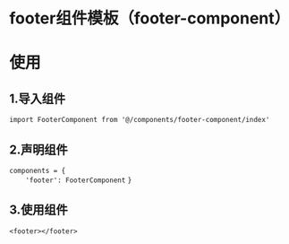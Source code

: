 
# footer组件模板（footer-component）

# 使用
## 1.导入组件
`import FooterComponent from '@/components/footer-component/index'`
## 2.声明组件
`components = {`  
`    'footer': FooterComponent`
`}`
## 3.使用组件
`<footer></footer>`
